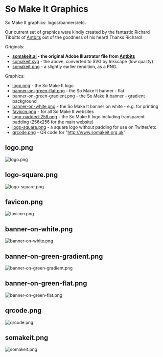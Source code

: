 So Make It Graphics
===================

So Make It graphics: logos/banners/etc.

Our current set of graphics were kindly created by the fantastic Richard
Tibbitts of [Antbits][] out of the goodness of his heart! Thanks
Richard!

Originals:

 * **[somakeit.ai][] - the original Adobe Illustrator file from
   [Antbits][]**
 * [somakeit.svg] - the above, converted to SVG by Inkscape (low
   quality)
 * [somakeit.png] - a slightly earlier rendition, as a PNG.

Graphics:

 * [logo.png] - the So Make It logo
 * [banner-on-green-flat.png] - the So Make It banner - flat
 * [banner-on-green-gradient.png] - the So Make It banner - gradient
   background
 * [banner-on-white.png] - the So Make It banner on white - e.g. for
   printing
 * [favicon.png] - for all So Make It websites
 * [logo-padded-256.png] - the So Make It logo including transparent padding
   (256x256 for the main website)
 * [logo-square.png] - a square logo without padding for use on Twitter/etc.
 * [qrcode.png] - QR code for "http://www.somakeit.org.uk"

## logo.png

![logo.png][]

## logo-square.png

![logo-square.png][]

## favicon.png

![favicon.png][]

## banner-on-white.png

![banner-on-white.png][]

## banner-on-green-gradient.png

![banner-on-green-gradient.png][]

## banner-on-green-flat.png

![banner-on-green-flat.png][]

## qrcode.png

![qrcode.png][]

## somakeit.png

![somakeit.png][]

[Antbits]: http://www.antbits.com/
[somakeit.ai]: https://raw.github.com/so-make-it/graphics/master/somakeit.ai
[somakeit.png]: https://raw.github.com/so-make-it/graphics/master/somakeit.png
[somakeit.svg]: https://raw.github.com/so-make-it/graphics/master/somakeit.svg
[logo.png]: https://raw.github.com/so-make-it/graphics/master/logo.png
[logo-square.png]: https://raw.github.com/so-make-it/graphics/master/logo-square.png
[logo-padded-256.png]: https://raw.github.com/so-make-it/graphics/master/logo-padded-256.png
[favicon.png]: https://raw.github.com/so-make-it/graphics/master/favicon.png
[qrcode.png]: https://raw.github.com/so-make-it/graphics/master/qrcode.png
[banner-on-green-flat.png]: https://raw.github.com/so-make-it/graphics/master/banner-on-green-flat.png
[banner-on-green-gradient.png]: https://raw.github.com/so-make-it/graphics/master/banner-on-green-gradient.png
[banner-on-white.png]: https://raw.github.com/so-make-it/graphics/master/banner-on-white.png

